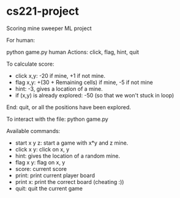 # cs221-project
Scoring mine sweeper ML project

For human:

python game.py human
Actions: click, flag, hint, quit
<p>To calculate score:</p>
<ul>
<li>click x,y: -20 if mine, +1 if not mine.</li>
<li>flag x,y: +(30 + Remaining cells) if mine, -5 if not mine</li>
<li>hint: -3, gives a location of a mine.</li>
<li>if (x,y) is already explored: -50 (so that we won't stuck in loop)</li>
</ul>
End: quit, or all the positions have been explored.

To interact with the file:
python game.py
<p>Available commands:</p>
<ul>
<li>start x y z: start a game with x*y and z mine.</li>
<li>click x y: click on x, y</li>
<li>hint: gives the location of a random mine.</li>
<li>flag x y: flag on x, y</li>
<li>score: current score</li>
<li>print: print current player board</li>
<li>print x: print the correct board (cheating :))</li>
<li>quit: quit the current game</li>
</ul>
